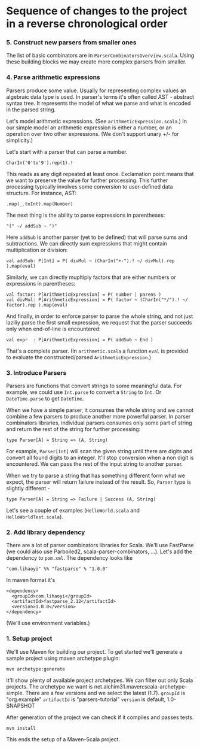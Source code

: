 # Sequence of changes to the project in a reverse chronological order

### 5. Construct new parsers from smaller ones

The list of basic combinators are in `ParserCombinatorsOverview.scala`.
Using these building blocks we may create more
complex parsers from smaller.

### 4. Parse arithmetic expressions

Parsers produce some value. Usually for representing complex values an algebraic data type is used.
In parser's terms it's often called AST - abstract syntax tree. It represents the model of
what we parse and what is encoded in the parsed string.

Let's model arithmetic expressions. (See `arithmeticExpression.scala`.) In our simple model
an arithmetic expression is either a number, or an operation over two other expressions.
(We don't support unary +/- for simplicity.)

Let's start with a parser that can parse a number.

    CharIn('0'to'9').rep(1).!
    
This reads as any digit repeated at least once. Exclamation point means that we
want to preserve the value for further processing. This further processing 
typically involves some conversion to user-defined data structure. For instance,
AST:

    .map(_.toInt).map(Number)

The next thing is the ability to parse expressions in parentheses:

    "(" ~/ addSub ~ ")"
    
Here `addSub` is another parser (yet to be defined) that will parse 
sums and subtractions. We can directly sum expressions that might contain 
multiplication or division:

    val addSub: P[Int] = P( divMul ~ (CharIn("+-").! ~/ divMul).rep ).map(eval)
    
Similarly, we can directly mupltiply factors that are either numbers or 
expressions in parentheses:

    val factor: P[ArithmeticExpression] = P( number | parens )
    val divMul: P[ArithmeticExpression] = P( factor ~ (CharIn("*/").! ~/ factor).rep ).map(eval)
   
And finally, in order to enforce parser to parse the whole string, and not just 
laziliy parse the first small expression, we request that the parser succeeds
only when end-of-line is encountered:

    val expr  : P[ArithmeticExpression] = P( addSub ~ End )
    
That's a complete parser. (In `arithmetic.scala` a function `eval` is
provided to evaluate the constructed/parsed `ArithmeticExpression`.) 
    
### 3. Introduce Parsers

Parsers are functions that convert strings to some meaningful data. For example, we could use `Int.parse`
to convert a `String` to `Int`. Or `DateTime.parse` to get `DateTime`.

When we have a simple parser, it consumes the whole string and we cannot combine a few parsers to produce
another more powerful parser. In parser combinators libraries, individual parsers consumes only some part of string
and return the rest of the string for further processing:

    type Parser[A] = String => (A, String)

For example, `Parser[Int]` will scan the given string until there are digits and convert all found digits
to an integer. It'll stop conversion when a non digit is encountered. We can pass the rest of the input string
to another parser.

When we try to parse a string that has something different form what we expect, the parser will return failure
instead of the result. So, `Parser` type is slightly different -

    type Parser[A] = String => Failure | Success (A, String)

Let's see a couple of examples (`HelloWorld.scala` and `HelloWorldTest.scala`).

### 2. Add library dependency

There are a lot of parser combinators libraries for Scala. We'll use FastParse (we could also use Parboiled2,
scala-parser-combinators, ...). Let's add the dependency to `pom.xml`. The dependency looks like

    "com.lihaoyi" %% "fastparse" % "1.0.0"

In maven format it's

    <dependency>
      <groupId>com.lihaoyi</groupId>
      <artifactId>fastparse_2.12</artifactId>
      <version>1.0.0</version>
    </dependency>

(We'll use environment variables.)

### 1. Setup project

We'll use Maven for building our project. To get started we'll generate a sample project using maven
archetype plugin:

    mvn archetype:generate

It'll show plenty of available project archetypes. We can filter out only Scala projects.
The archetype we want is net.alchim31.maven:scala-archetype-simple. There are a few versions
and we select the latest (1.7).
`groupId` is "org.example"
`artifactId` is "parsers-tutorial"
`version` is default, 1.0-SNAPSHOT

After generation of the project we can check if it compiles and passes tests.

    mvn install

This ends the setup of a Maven-Scala project.
